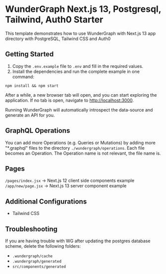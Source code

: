 # WunderGraph Next.js 13, Postgresql, Tailwind, Auth0 Starter

This template demonstrates how to use WunderGraph with Next.js 13 app directory with PostgreSQL, Tailwind CSS and Auth0

## Getting Started

1. Copy the `.env.example` file to `.env` and fill in the required values.
2. Install the dependencies and run the complete example in one command:

```shell
npm install && npm start
```

After a while, a new browser tab will open,
and you can start exploring the application.
If no tab is open, navigate to [http://localhost:3000](http://localhost:3000).

Running WunderGraph will automatically introspect the data-source and generate an API for you.

## GraphQL Operations

You can add more Operations (e.g. Queries or Mutations) by adding more "\*.graphql" files to the directory `./wundergraph/operations`.
Each file becomes an Operation. The Operation name is not relevant, the file name is.

## Pages

`/pages/index.jsx` -> Next.js 12 client side components example
`/app/new/page.jsx` -> Next.js 13 server component example

## Additional Configurations

- Tailwind CSS

## Troubleshooting

If you are having trouble with WG after updating the postgres database scheme, delete the following folders:

- `.wundergraph/cache`
- `.wundergraph/generated`
- `src/components/generated`
